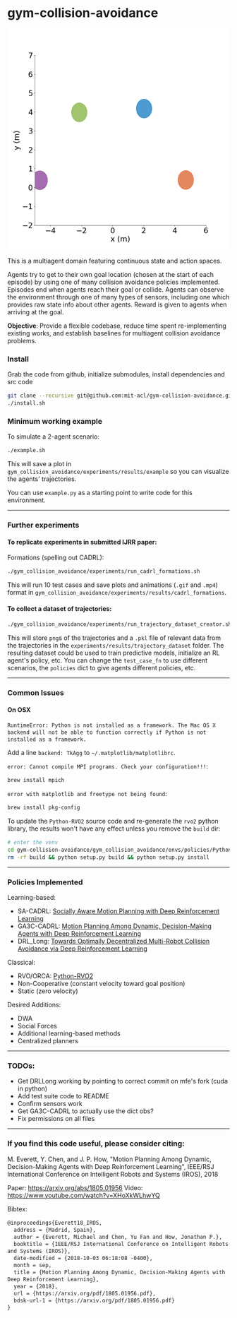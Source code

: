 # gym-collision-avoidance

<img src="misc/000_GA3C-CADRL-10_6agents.gif" width="500" alt="Agents spelling ``C''">

This is a multiagent domain featuring continuous state and action spaces.

Agents try to get to their own goal location (chosen at the start of each episode) by using one of many collision avoidance policies implemented.
Episodes end when agents reach their goal or collide.
Agents can observe the environment through one of many types of sensors, including one which provides raw state info about other agents.
Reward is given to agents when arriving at the goal.

**Objective**: Provide a flexible codebase, reduce time spent re-implementing existing works, and establish baselines for multiagent collision avoidance problems.

### Install

Grab the code from github, initialize submodules, install dependencies and src code
```bash
git clone --recursive git@github.com:mit-acl/gym-collision-avoidance.git
./install.sh
```

### Minimum working example

To simulate a 2-agent scenario:
```bash
./example.sh
```

This will save a plot in `gym_collision_avoidance/experiments/results/example` so you can visualize the agents' trajectories.

You can use `example.py` as a starting point to write code for this environment.

---

### Further experiments

#### To replicate experiments in submitted IJRR paper:

Formations (spelling out CADRL):
```bash
./gym_collision_avoidance/experiments/run_cadrl_formations.sh
```

This will run 10 test cases and save plots and animations (`.gif` and `.mp4`) format in `gym_collision_avoidance/experiments/results/cadrl_formations`.

#### To collect a dataset of trajectories:

```bash
./gym_collision_avoidance/experiments/run_trajectory_dataset_creator.sh
```

This will store `png`s of the trajectories and a `.pkl` file of relevant data from the trajectories in the `experiments/results/trajectory_dataset` folder.
The resulting dataset could be used to train predictive models, initialize an RL agent's policy, etc.
You can change the `test_case_fn` to use different scenarios, the `policies` dict to give agents different policies, etc.

---

### Common Issues

#### On OSX

```
RuntimeError: Python is not installed as a framework. The Mac OS X backend will not be able to function correctly if Python is not installed as a framework.
```

Add a line `backend: TkAgg` to `~/.matplotlib/matplotlibrc`.

`error: Cannot compile MPI programs. Check your configuration!!!`:
```bash
brew install mpich
```

`error with matplotlib and freetype not being found`:
```bash
brew install pkg-config
```

To update the `Python-RVO2` source code and re-generate the `rvo2` python library, the results won't have any effect unless you remove the `build` dir:
```bash
# enter the venv
cd gym-collision-avoidance/gym_collision_avoidance/envs/policies/Python-RVO2
rm -rf build && python setup.py build && python setup.py install
```

---

### Policies Implemented

Learning-based:
- SA-CADRL: [Socially Aware Motion Planning with Deep Reinforcement Learning
](https://arxiv.org/pdf/1703.08862.pdf)
- GA3C-CADRL: [Motion Planning Among Dynamic, Decision-Making Agents with Deep Reinforcement Learning](https://arxiv.org/pdf/1805.01956.pdf)
- DRL_Long: [Towards Optimally Decentralized Multi-Robot Collision Avoidance via Deep Reinforcement Learning](https://arxiv.org/abs/1709.10082)

Classical:
- RVO/ORCA: [Python-RVO2](https://github.com/sybrenstuvel/Python-RVO2)
- Non-Cooperative (constant velocity toward goal position)
- Static (zero velocity)

Desired Additions:
- DWA
- Social Forces
- Additional learning-based methods
- Centralized planners

---

### TODOs:
- Get DRLLong working by pointing to correct commit on mfe's fork (cuda in python)
- Add test suite code to README
- Confirm sensors work
- Get GA3C-CADRL to actually use the dict obs?
- Fix permissions on all files

---

### If you find this code useful, please consider citing:

M. Everett, Y. Chen, and J. P. How, "Motion Planning Among Dynamic, Decision-Making Agents with Deep Reinforcement Learning", IEEE/RSJ International Conference on Intelligent Robots and Systems (IROS), 2018

Paper: https://arxiv.org/abs/1805.01956
Video: https://www.youtube.com/watch?v=XHoXkWLhwYQ

Bibtex:
```
@inproceedings{Everett18_IROS,
  address = {Madrid, Spain},
  author = {Everett, Michael and Chen, Yu Fan and How, Jonathan P.},
  booktitle = {IEEE/RSJ International Conference on Intelligent Robots and Systems (IROS)},
  date-modified = {2018-10-03 06:18:08 -0400},
  month = sep,
  title = {Motion Planning Among Dynamic, Decision-Making Agents with Deep Reinforcement Learning},
  year = {2018},
  url = {https://arxiv.org/pdf/1805.01956.pdf},
  bdsk-url-1 = {https://arxiv.org/pdf/1805.01956.pdf}
}
```
